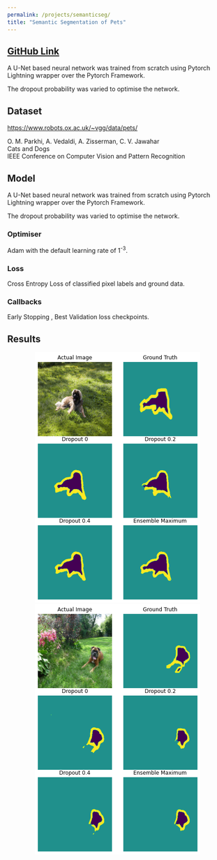 ```yaml
---
permalink: /projects/semanticseg/
title: "Semantic Segmentation of Pets"
---
```


## [GitHub Link](https://github.com/PSRahul/semanticseg)

A U-Net based neural network was trained from scratch using Pytorch Lightning wrapper over the Pytorch Framework.

The dropout probability was varied to optimise the network.

## Dataset
https://www.robots.ox.ac.uk/~vgg/data/pets/  

O. M. Parkhi, A. Vedaldi, A. Zisserman, C. V. Jawahar  
Cats and Dogs   
IEEE Conference on Computer Vision and Pattern Recognition  

## Model
A U-Net based neural network was trained from scratch using Pytorch Lightning wrapper over the Pytorch Framework.

The dropout probability was varied to optimise the network.

### Optimiser 
Adam with the default learning rate of 1<sup>-3</sup>.

### Loss   
Cross Entropy Loss of classified pixel labels and ground data.

### Callbacks
Early Stopping , Best Validation loss checkpoints.

## Results

<center><img src="/assets/images/semanticseg/1.png" alt="PnP Based Pose Estimation"></center>
<center><img src="/assets/images/semanticseg/2.png" alt="PnP Based Pose Estimation"></center>
